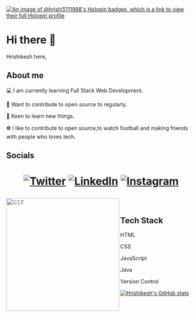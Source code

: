 [![An image of @hrishi5111998's Holopin badges, which is a link to view their full Holopin profile](https://holopin.me/hrishi5111998)](https://holopin.io/@hrishi5111998)

# Hi there 👋
Hrishikesh  here,
<!--
**Hrishi5111998/Hrishi5111998** is a ✨ _special_ ✨ repository because its `README.md` (this file) appears on your GitHub profile.

Here are some ideas to get you started:

- 🔭 I’m currently working on ...
- 🌱 I’m currently learning ...
- 👯 I’m looking to collaborate on ...
- 🤔 I’m looking for help with ...
- 💬 Ask me about ...
- 📫 How to reach me: ...
- 😄 Pronouns: ...
- ⚡ Fun fact: ...
-->
## About me 
 
:computer: I am currently learning Full Stack Web Development.
 
:ocean: Want to contribute to open source to regularly.

:wine_glass: Keen to learn new things.

:soccer: I like to contribute to open source,to watch football and making friends with people who loves tech.

## Socials

<h1 align="center">

<a href="https://twitter.com/hrishikesh7030" target="_blank"><img alt="Twitter" title="Twitter" src="https://img.shields.io/badge/-Twitter-1DA1F2?style=for-the-badge&logo=twitter&logoColor=white"></a>
<a href="https://www.linkedin.com/in/hrishikesh-tule/" target="_blank"><img alt="LinkedIn" title="LinkedIn" src="https://img.shields.io/badge/LinkedIn-%230077B5.svg?&style=for-the-badge&logo=linkedin&logoColor=white"/></a>
<a href="https://instagram.com/hrishikesh2412" target="_blank"> <img alt="Instagram" title="Instagram" src="https://img.shields.io/badge/Instagram-E4405F?style=for-the-badge&logo=instagram&logoColor=white" /></a>
 </h1>
 
<img align="left" height="300px" width="300px" alt="𝙶𝙸𝙵" src="https://camo.githubusercontent.com/3b7c592ede97b6138ffd4b1cc1541c2f3b11fd39/687474703a2f2f33312e6d656469612e74756d626c722e636f6d2f31376665613932306666333665663466356238373764353231366137616164392f74756d626c725f6d6f39786a65387a5a34317163626975666f315f313238302e676966"/>
<br/>

 
## Tech Stack 
 
 HTML
 
 CSS
 
 JavaScript
 
 Java
 
 Version Control
 
 [![Hrishikesh's GitHub stats](https://github-readme-stats.vercel.app/api?username=Hrishi5111998&count_private=true&show_icons=true&theme=onedark)](https://github.com/Hrishi5111998/github-readme-stats)
